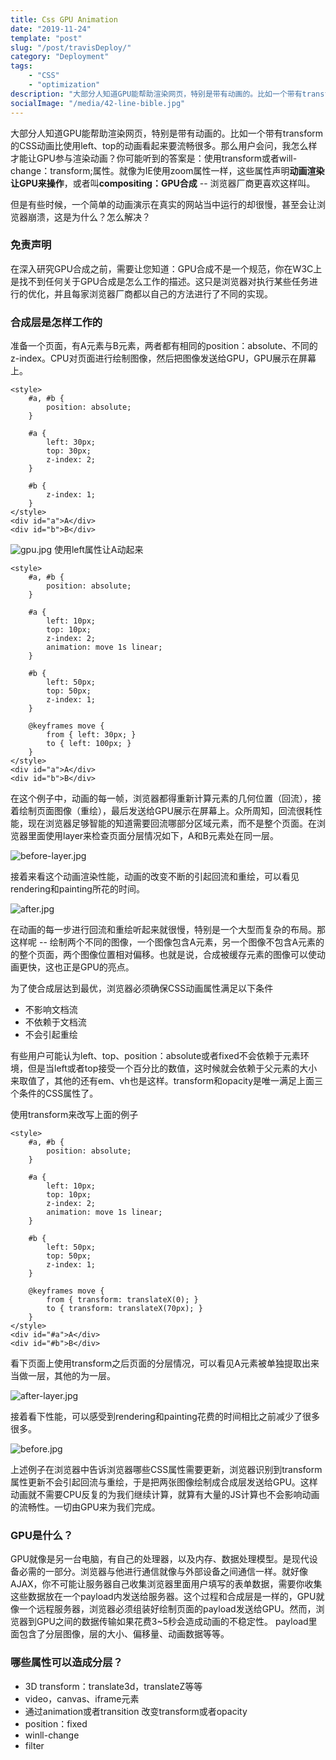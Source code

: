 ```yaml
---
title: Css GPU Animation
date: "2019-11-24"
template: "post"
slug: "/post/travisDeploy/"
category: "Deployment"
tags: 
    - "CSS"
    - "optimization"
description: "大部分人知道GPU能帮助渲染网页，特别是带有动画的。比如一个带有transform的CSS动画比使用left、top的动画看起来要流畅很多。那么用户会问，我怎么样才能让GPU参与渲染动画？你可能听到的答案是：使用transform或者will-change：transform;属性。"
socialImage: "/media/42-line-bible.jpg"
---
```

大部分人知道GPU能帮助渲染网页，特别是带有动画的。比如一个带有transform的CSS动画比使用left、top的动画看起来要流畅很多。那么用户会问，我怎么样才能让GPU参与渲染动画？你可能听到的答案是：使用transform或者will-change：transform;属性。就像为IE使用zoom属性一样，这些属性声明**动画渲染让GPU来操作**，或者叫**compositing：GPU合成** -- 浏览器厂商更喜欢这样叫。   

但是有些时候，一个简单的动画演示在真实的网站当中运行的却很慢，甚至会让浏览器崩溃，这是为什么？怎么解决？
### 免责声明
在深入研究GPU合成之前，需要让您知道：GPU合成不是一个规范，你在W3C上是找不到任何关于GPU合成是怎么工作的描述。这只是浏览器对执行某些任务进行的优化，并且每家浏览器厂商都以自己的方法进行了不同的实现。
### 合成层是怎样工作的
准备一个页面，有A元素与B元素，两者都有相同的position：absolute、不同的z-index。CPU对页面进行绘制图像，然后把图像发送给GPU，GPU展示在屏幕上。
```
<style>
    #a, #b {
        position: absolute;
    }

    #a {
        left: 30px;
        top: 30px;
        z-index: 2;
    }

    #b {
        z-index: 1;
    }
</style>
<div id="a">A</div>
<div id="b">B</div>

```
![gpu.jpg](/media/gpu.jpg)
使用left属性让A动起来
```
<style>
    #a, #b {
        position: absolute;
    }

    #a {
        left: 10px;
        top: 10px;
        z-index: 2;
        animation: move 1s linear;
    }

    #b {
        left: 50px;
        top: 50px;
        z-index: 1;
    }

    @keyframes move {
        from { left: 30px; }
        to { left: 100px; }
    }
</style>
<div id="a">A</div>
<div id="b">B</div>
```
在这个例子中，动画的每一帧，浏览器都得重新计算元素的几何位置（回流），接着绘制页面图像（重绘），最后发送给GPU展示在屏幕上。众所周知，回流很耗性能，现在浏览器足够智能的知道需要回流哪部分区域元素，而不是整个页面。在浏览器里面使用layer来检查页面分层情况如下，A和B元素处在同一层。

![before-layer.jpg](/media/before-layer.jpg)

接着来看这个动画渲染性能，动画的改变不断的引起回流和重绘，可以看见rendering和painting所花的时间。

![after.jpg](/media/after.jpg)

在动画的每一步进行回流和重绘听起来就很慢，特别是一个大型而复杂的布局。那这样呢 -- 绘制两个不同的图像，一个图像包含A元素，另一个图像不包含A元素的的整个页面，两个图像位置相对偏移。也就是说，合成被缓存元素的图像可以使动画更快，这也正是GPU的亮点。

为了使合成层达到最优，浏览器必须确保CSS动画属性满足以下条件  
* 不影响文档流
* 不依赖于文档流
* 不会引起重绘  

有些用户可能认为left、top、position：absolute或者fixed不会依赖于元素环境，但是当left或者top接受一个百分比的数值，这时候就会依赖于父元素的大小来取值了，其他的还有em、vh也是这样。transform和opacity是唯一满足上面三个条件的CSS属性了。   

使用transform来改写上面的例子
```
<style>
    #a, #b {
        position: absolute;
    }

    #a {
        left: 10px;
        top: 10px;
        z-index: 2;
        animation: move 1s linear;
    }

    #b {
        left: 50px;
        top: 50px;
        z-index: 1;
    }

    @keyframes move {
        from { transform: translateX(0); }
        to { transform: translateX(70px); }
    }
</style>
<div id="#a">A</div>
<div id="#b">B</div>

```
看下页面上使用transform之后页面的分层情况，可以看见A元素被单独提取出来当做一层，其他的为一层。

![after-layer.jpg](/media/after-layer.jpg)

接着看下性能，可以感受到rendering和painting花费的时间相比之前减少了很多很多。

![before.jpg](/media/before.jpg)

上述例子在浏览器中告诉浏览器哪些CSS属性需要更新，浏览器识别到transform属性更新不会引起回流与重绘，于是把两张图像绘制成合成层发送给GPU。这样动画就不需要CPU反复的为我们继续计算，就算有大量的JS计算也不会影响动画的流畅性。一切由GPU来为我们完成。

### GPU是什么？ 
GPU就像是另一台电脑，有自己的处理器，以及内存、数据处理模型。是现代设备必需的一部分。浏览器与他进行通信就像与外部设备之间通信一样。就好像AJAX，你不可能让服务器自己收集浏览器里面用户填写的表单数据，需要你收集这些数据放在一个payload内发送给服务器。这个过程和合成层是一样的，GPU就像一个远程服务器，浏览器必须组装好绘制页面的payload发送给GPU。然而，浏览器到GPU之间的数据传输如果花费3~5秒会造成动画的不稳定性。
payload里面包含了分层图像，层的大小、偏移量、动画数据等等。

### 哪些属性可以造成分层？
* 3D transform：translate3d，translateZ等等
* video，canvas、iframe元素
* 通过animation或者transition 改变transform或者opacity
* position：fixed
* winll-change
* filter